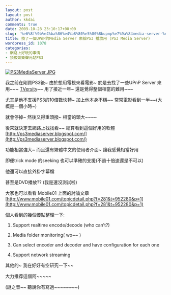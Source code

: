 ```yaml
---
layout: post
layout: post
author: kkdai
comments: true
date: 2009-10-28 23:10:17+00:00
slug: '%e6%8f%9b%e4%ba%86%e4%b8%80%e5%80%8bupnp%e7%9a%84media-server-%e4%be%86%e7%b5%a6ps3-%e6%92%ad%e6%94%be%e7%94%a8-ps3-media-server'
title: 換了一個UPnP的Media Server 來給PS3 播放用 (PS3 Media Server)
wordpress_id: 1078
categories:
- 網路上好玩的事情
- 頂級娛樂聲光站PS3
---
```


[![PS3MediaServer.JPG](http://farm3.static.flickr.com/2450/4052499077_4c37c64255.jpg)](http://ps3mediaserver.blogspot.com/)

 

我之前在剛買PS3後~ 由於想用電視來看電影~ 於是去找了一些UPnP Server 來用~~~ [TVersity](http://tversity.com/)~~ 用了接近一年~ 還是覺得整個相當的難用~~~

 

尤其是他不支援PS3的10倍數快轉~ 加上他本身不穩~~ 常常電影看到一半~~(大概是一個小時~)

 

就會停掉~ 然後又得重頭撥~ 相當的頭大~~~~

 

 

後來就決定去網路上找找看~~ 總算看到這個好用的軟體 [http://ps3mediaserver.blogspot.com/](http://ps3mediaserver.blogspot.com/)

 

功能相當強大~ 而且還有繁體中文的使用者介面~ 讓我感覺相當好用

 

即便trick mode 的seeking 也可以準確的支援(不過十倍速還是不可以)

 

他還可以直接外掛字幕檔

 

甚至是DVD播放?? (我是還沒測試啦)

 

大家也可以看看 Mobile01 上面的討論文章 [http://www.mobile01.com/topicdetail.php?f=281&t=952280&p=1](http://www.mobile01.com/topicdetail.php?f=281&t=952280&p=1)

 

個人看到的幾個優點整理一下:

 

  
  1. Support realtime encode/decode (who can’t?) 
   
  2. Media folder monitoring( wo~~ ) 
   
  3. Can select encoder and decoder and have configuration for each one 
   
  4. Support network streaming 
 

其他的~ 我在好好有空研究一下~~

 

大力推荐這個阿~~~~~

 

(謎之音~~ 聽說你有寫過~~~~~~~~)
